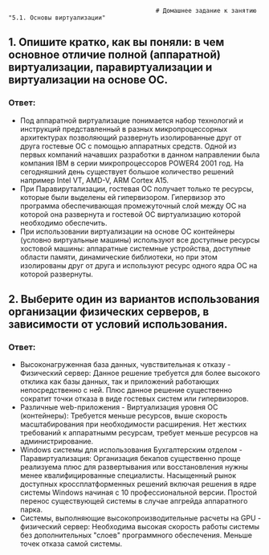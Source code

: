 
                                             # Домашнее задание к занятию "5.1. Основы виртуализации"

 ##  1. Опишите кратко, как вы поняли: в чем основное отличие полной (аппаратной) виртуализации, паравиртуализации и виртуализации на основе ОС.
### Ответ:
  * Под аппаратной виртуализацие понимается набор технологий и инструкций представленный в разных микропроцессорных архитектурах позволяющий развернуть изолированные друг от друга гостевые ОС с помощью аппаратных средств. Одной из первых компаний начавших разработки в данном направлении была компания IBM в серии микропроцессоров POWER4 2001 год. На сегодняшний день существует большое количество решений например Intel VT, AMD-V, ARM Cortex A15. 
  * При Паравирутализации, гостевая ОС получает только те ресурсы, которые были выделены ей гипервизором. Гипервизор это программа обеспечивающая промежуточный слой между ОС на которой она развернута и гостевой ОС виртуализацию которой необходимо обеспечить.
  * При использовании виртуализации на основе ОС контейнеры (условно виртуальные машины) используют все доступные ресурсы хостовой машины: аппаратные системные устройства, доступные области памяти, динамические библиотеки, но при этом изолированы друг от друга и используют ресурс одного ядра ОС на которой развернуты.
  ## 2. Выберите один из вариантов использования организации физических серверов, в зависимости от условий использования.
 ### Ответ:
  * Высоконагруженная база данных, чувствительная к отказу - Физический сервер:
        Данное решение требуется для более высокого отклика как базы данных, так и приложений работающих непосредственно с ней. Плюс данное решение существенно сократит точки отказа в виде гостевых систем или гипервизоров.      
  * Различные web-приложения - Виртуализация уровня ОС (контейнеры):
        Требуется меньше ресурсов, выше скорость масштабирования при необходимости расширения. Нет жестких требований к аппаратнымм ресурсам, требует меньше ресурсов на администрирование.
  * Windows системы для использования Бухгалтерским отделом - Паравиртуализация:
        Организация бекапов существенно проще реализуема плюс для развертывания или восстановления нужны менее квалифицированные специалисты. Насыщенный рынок доступных кроссплатформенных решений включая решения в ядре системы Windows начиная с 10 профессиональной версии. Простой перенос существующей системы в случае апгрейда аппаратного парка.       
  * Системы, выполняющие высокопроизводительные расчеты на GPU - физический сервер:
        Необходима высокая скорость работы системы без дополнительных "слоев" программного обеспечения. Меньше точек отказа самой системы.
